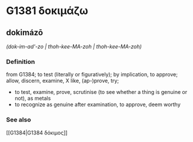 # G1381 δοκιμάζω

## dokimázō

_(dok-im-ad'-zo | thoh-kee-MA-zoh | thoh-kee-MA-zoh)_

### Definition

from G1384; to test (literally or figuratively); by implication, to approve; allow, discern, examine, X like, (ap-)prove, try; 

- to test, examine, prove, scrutinise (to see whether a thing is genuine or not), as metals
- to recognize as genuine after examination, to approve, deem worthy

### See also

[[G1384|G1384 δόκιμος]]
